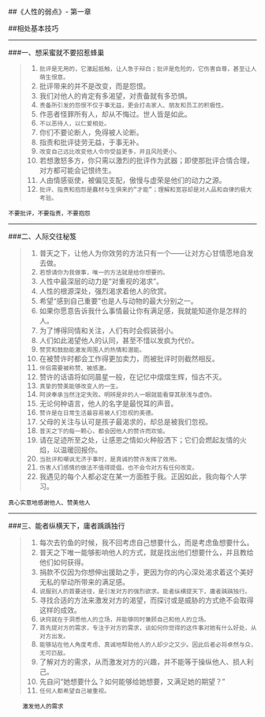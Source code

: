 ##《人性的弱点》- 第一章


##相处基本技巧

----------------------

###一、想采蜜就不要招惹蜂巢
>1. `批评是无用的，它激起抵触，让人急于辩白；批评是危险的，它伤害自尊，甚至让人萌生恨意。`
>2. 批评带来的并不是改变，而是怨恨。
>3. 我们对他人的肯定有多渴望，对责备就有多恐惧。
>4. `责备所引发的怨恨不仅于事无益，更会打击家人、朋友和员工的积极性。`
>5. 作恶者怪罪所有人，却从不悔过。世人皆是如此。
>6. `不以恶待人，以仁爱相处。`
>7. 你们不要论断人，免得被人论断。
>8. 指责和批评徒劳无益，于事无补。
>9. `改变自己远比改变他人令你受益更多，并且风险更小。`
>10. 若想激怒多方，你只需以激烈的批评作为武器；即使那批评合情合理，对方都可能会记恨终生。
>11. 人由情感驱使，被偏见支配，傲慢与虚荣是他们的动力之源。
>12. `批评、指责和抱怨是蠢材与生俱来的“才能”；理解和宽容却是对人品和自律的极大考验。`

	不要批评，不要指责，不要抱怨

----------------------

###二、人际交往秘笈
>1. 普天之下，让他人为你效劳的方法只有一个——让对方心甘情愿地自发去做。
>2. `若想请你为我做事，唯一的方法就是给你想要的。`
>3. 人性中最深层的动力是“对重视的渴求”。
>4. 人性的根源深处，强烈渴求着他人的欣赏。
>5. 希望“感到自己重要”也是人与动物的最大分别之一。
>6. 如果你愿意告诉我什么事情最让你有满足感，我就能知道你是怎样的人。
>7. 为了博得同情和关注，人们有时会假装弱小。
>8. 人们如此渴望他人的认同，甚至不惜以发疯为代价。
>9. `赞赏和鼓励能激发周围人的热情和潜能。`
>10. 在被赞许时都会工作得更加卖力，而被批评时则截然相反。
>11. `伴侣需要被称赞、被感激。`
>12. 赞许的话语将如同晨星一般，在记忆中熠熠生辉，恒古不灭。
>13. `真挚的赞美能够改变人的一生。`
>14. `阿谀奉承当然注定失败。明辨是非的人一眼就能看穿其肤浅与虚伪。`
>15. 无论何种语言，他人的名字是最悦耳的声音。
>16. `赞许是在日常生活最容易被人们忽视的美德。`
>17. 父母的关注与认可是孩子最渴求的，却总是被我们忽视。
>18. `普天之下的每一颗心，都会因他人的赞许而欢愉。`
>19. 请在足迹所至之处，让感恩之情如火种般洒下；它们会燃起友情的火焰，以温暖回报你。
>20. `当批评和嘲讽无济于事时，是真诚的赞许发挥了效用。`
>21. `伤害人们感情的做法不值得提倡，也不会令对方有任何改变。`
>22. 我遇见的每个人都必定在某一方面胜于我。正因如此，我向每个人学习。

	真心实意地感谢他人、赞美他人

------------------------

###三、能者纵横天下，庸者踽踽独行
>1. 每次去钓鱼的时候，我不回考虑自己想要什么，而是考虑鱼想要什么。
>2. 普天之下唯一能够影响他人的方式，就是找出他们想要什么，并且教给他们如何获得。
>3. 捐款不仅因为你想伸出援助之手，更因为你的内心深处渴求着这个美好无私的举动所带来的满足感。
>4. `说服别人的首要途径，是引发对方的强烈欲求。能者纵横提天下，庸者踽踽独行。`
>5. 寻找合适的方法来激发对方的渴望，而探讨或是威胁的方式绝不会取得这样的成效。
>6. `诀窍就在于洞悉他人的立场，并能够同时兼顾自己和他人的立场。`
>7. `首先提对方的需求，专注于对方的需求，谈如何你觉得的这件事对她有什么好处，从对方出发。`
>8. `能够站在他人角度考虑、真诚地帮助他人的人却少之又少。因此后者必将卓然与众，无可匹敌。`
>9. 了解对方的需求，从而激发对方的兴趣，并不能等于操纵他人、损人利己。
>10. 先自问“她想要什么？如何能够给她想要，又满足她的期望？”
>11. `任何人都希望自己被重视。`

		激发他人的需求


